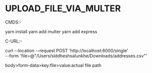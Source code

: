 # UPLOAD_FILE_VIA_MULTER

CMDS:- 

yarn install
yarn add multer
yarn add express



C-URL:-

curl --location --request POST 'http://localhost:6000/single' \
--form 'file=@"/Users/siddheshsalunkhe/Downloads/addresses.csv"'


body>form-data>key:file>value:actual file path
